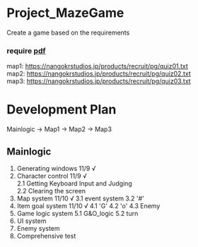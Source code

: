 # Project_MazeGame
 Create a game based on the requirements

### require [pdf](./エンジニア採用課題_require.pdf)  
map1: https://nangokrstudios.jp/products/recruit/pg/quiz01.txt  
map2: https://nangokrstudios.jp/products/recruit/pg/quiz02.txt  
map3: https://nangokrstudios.jp/products/recruit/pg/quiz03.txt  

# Development Plan
Mainlogic -> Map1 -> Map2 -> Map3

## Mainlogic
1. Generating windows   11/9 √
2. Character control    11/9 √  
    2.1 Getting Keyboard Input and Judging  
    2.2 Clearing the screen  
3. Map system           11/10 √
    3.1 event system
    3.2 '#'
4. Item goal system     11/10 √
    4.1 'G'
    4.2 'o'
    4.3 Enemy
5. Game logic system
    5.1 G&O_logic
    5.2 turn
6. UI system
7. Enemy system
8. Comprehensive test
